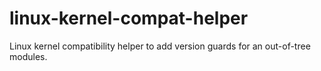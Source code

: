 # linux-kernel-compat-helper
Linux kernel compatibility helper to add version guards for an out-of-tree modules.
